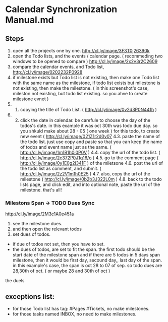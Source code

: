# Calendar Synchronization Manual.md
## Steps
1. open all the projects one by one. 
  http://cl.ly/image/3F3T0j26390k
2. open the Todo lists, and the events / calendar page.  ( recommeding two windows to be opened to compare ) 
  http://cl.ly/image/2x2v3r2C2609
3. compare the calendar events, and Todo list,
http://cl.ly/image/0202232P0928
4. if milestone exists but Todo list is not existing, then make one Todo list with the same name as the milestone, if todo list exists but milestone is not existing, then make the milestone.
 ( in this screenshot's case, mileston not existing, but todo list existing. so you ahve to create milestone evnet ) 
4. 1. copying the title of Todo List.  ( http://cl.ly/image/0v2d3P0N441h ) 
4. 2. click the date in calendar. be carefule to choose the day of the todos's date. in this example it was oct 30th was todo due day. so you shkuld make about 28 - 05 ( one week ) for this todo, to create new event ( http://cl.ly/image/021Z1r2d0v07 
4.3. paste the name of the todo list. just use copy and paste so that you can keep the name of todos and event name just as the same. ( http://cl.ly/image/1m1B1h0i0P0V ) 
4.4. copy the url of the todo list. ( http://cl.ly/image/2c372P0J1q16/o ) 
4.5. go to the comment page ( http://cl.ly/image/0y1E0g2i341F ) of the miletsone
4.6. post the url of the todo list as comment, and submit.  ( http://cl.ly/image/2z2V1m1h0E25 ) 
4.7. also, copy the url of the milestone ( http://cl.ly/image/0b2b3J322L0m ) 
4.8. back to the todo lists page, and click edit, and into optional note, paste the url of the milestone. 
that's all!

### Milestons Span -> TODO Dues Sync 
http://cl.ly/image/2M3c1A0e451a

1. see the milestone dues.
2. and then open the relevant todos
3. set dues of todos.

* if due of todos not set, then you have to set. 
* the dues of todos, are set to fit the span. the first todo should be the start date of the milestone span and if there are 5 todos in 5 days span milestone, then it would be first day, secound day,, last day of the span. in this example's case, the span is oct 28 to 07 of sep. so todo dues are 28,30th of oct. ( or maybe 28 and 30th of oct ) 


the duels 


## exceptions list:
- for those Todo list has tag: #Pages #Tickets, no make milestones.
- for those tasks named INBOX, no need to make milestones.

